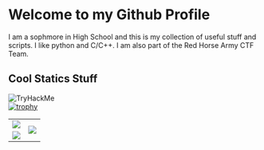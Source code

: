 # Welcome to my Github Profile
I am a sophmore in High School and this is my collection of useful stuff and scripts. I like python and C/C++. I am also part of the Red Horse Army CTF Team.
## Cool Statics Stuff
<img src="https://tryhackme-badges.s3.amazonaws.com/glombo.png" alt="TryHackMe"><br>
[![trophy](https://github-profile-trophy.vercel.app/?username=SGlombicki&theme=gruvbox&column=-1&no-frame=true&margin-w=13)](https://github.com/ryo-ma/github-profile-trophy)
<table class="tg" cellspacing="0" cellpadding="0" style="border: 0;">
  <tr style="border:none;">
    <td class="tg-0pky" style="border: 0;">
      <img src="https://github-readme-streak-stats.herokuapp.com?user=SGlombicki&theme=gruvbox&hide_border=true" />
    </td>
    <td class="tg-0pky" rowspan="2" style="border: 0;">
      <img src="https://github-readme-stats.vercel.app/api/top-langs/?username=SGlombicki&theme=gruvbox&hide_border=true&langs_count=8" />
    </td>
  </tr>
  <tr style="border: 0;">
    <td class="tg-0pky" style="border: 0;">
      <img src="https://github-readme-stats.vercel.app/api?username=SGlombicki&show_icons=true&theme=gruvbox&hide_border=true"/>
    </td>
  </tr>
</table>
